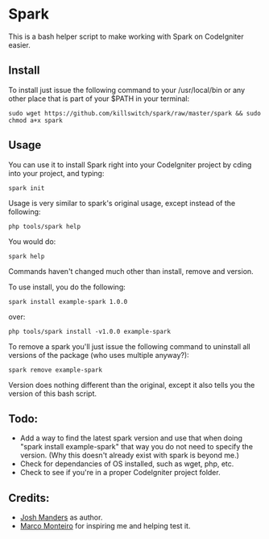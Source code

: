 Spark
=====
This is a bash helper script to make working with Spark on CodeIgniter easier.

Install
------
To install just issue the following command to your /usr/local/bin or any other place that is part of your $PATH in your terminal:

    sudo wget https://github.com/killswitch/spark/raw/master/spark && sudo chmod a+x spark

Usage
------

You can use it to install Spark right into your CodeIgniter project by cding into your project, and typing:

    spark init

Usage is very similar to spark's original usage, except instead of the following:

    php tools/spark help

You would do:

    spark help
    
Commands haven't changed much other than install, remove and version.

To use install, you do the following:

    spark install example-spark 1.0.0

over:

    php tools/spark install -v1.0.0 example-spark

To remove a spark you'll just issue the following command to uninstall all versions of the package (who uses multiple anyway?):

    spark remove example-spark
    
Version does nothing different than the original, except it also tells you the version of this bash script.


Todo:
----
 - Add a way to find the latest spark version and use that when doing "spark install example-spark" that way you do not need to specify the version. (Why this doesn't already exist with spark is beyond me.)
 - Check for dependancies of OS installed, such as wget, php, etc.
 - Check to see if you're in a proper CodeIgniter project folder.

Credits:
----
 - [Josh Manders](http://github.com/killswitch) as author.
 - [Marco Monteiro](http://twitter.com/marcogmonteiro) for inspiring me and helping test it.